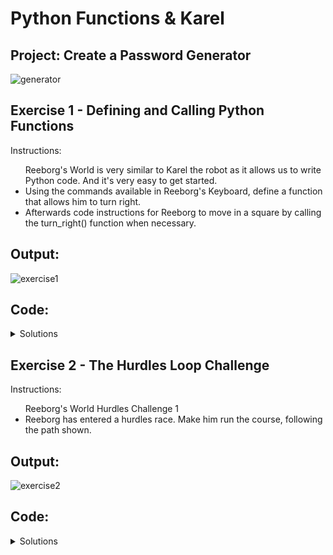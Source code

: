 # Python Functions & Karel

## Project: Create a Password Generator
<img src="" alt="generator">


## Exercise 1 - Defining and Calling Python Functions
Instructions:
<ul
<li>Reeborg's World is very similar to Karel the robot as it allows us to write Python code. And it's very easy to get started.</li>
<li>Using the commands available in Reeborg's Keyboard, define a function that allows him to turn right.</li>
<li>Afterwards code instructions for Reeborg to move in a square by calling the turn_right() function when necessary.</li>
</ul>
 
## Output:
<img src="" alt="exercise1">

## Code:
<details>
  <summary>Solutions</summary>
  <ul>
    <li><a href="https://github.com/Jay-Jay23/Python-100-Days-Of-Code/blob/main/Projects/Day%205/logs/exercise%201.py">Average Height</a></li>
  </ul>
</details>

## Exercise 2 - The Hurdles Loop Challenge
Instructions:
<ul
<li>Reeborg's World Hurdles Challenge 1</li>
<li>Reeborg has entered a hurdles race. Make him run the course, following the path shown.</li>
</ul>
 
## Output:
<img src="" alt="exercise2">

## Code:
<details>
  <summary>Solutions</summary>
  <ul>
    <li><a href="https://github.com/Jay-Jay23/Python-100-Days-Of-Code/blob/main/Projects/Day%205/logs/exercise%201.py">Average Height</a></li>
  </ul>
</details>

